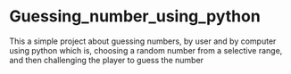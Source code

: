 # Guessing_number_using_python
This a simple project about guessing numbers, by user and by computer using python 
which is, choosing a random number from a selective range, and then challenging the player to guess the number

